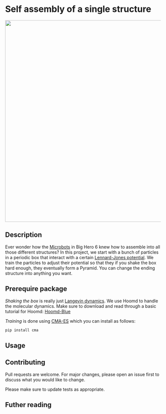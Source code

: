 # Self assembly of a single structure 

<p align="center">
  <img width="650"  src="self_assembly.gif">
</p>

## Description

Ever wonder how the [Microbots](https://www.youtube.com/watch?v=ep2-W1X65KI) in Big Hero 6 knew how to assemble into all those different structures? In this project, we start with a bunch of particles in a periodic box that interact with a certain <a href=https://en.wikipedia.org/wiki/Lennard-Jones_potential>Lennard-Jones potential</a>. We train the particles to adjust their potential so that they if you shake the box hard enough, they eventually form a Pyramid. You can change the ending structure into anything you want.

## Prerequire package

<i>Shaking the box</i> is really just <a href=https://en.wikipedia.org/wiki/Langevin_dynamics>Langevin dynamics</a>. We use Hoomd to handle the molecular dynamics. Make sure to download and read through a basic tutorial for Hoomd:
[Hoomd-Blue](http://glotzerlab.engin.umich.edu/hoomd-blue/)

<i>Training</i> is done using <a href=https://pypi.org/project/cma/)>CMA-ES</a> which you can install as follows:

```bash
pip install cma
```

## Usage



## Contributing
Pull requests are welcome. For major changes, please open an issue first to discuss what you would like to change.

Please make sure to update tests as appropriate.

## Futher reading


